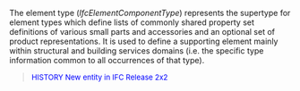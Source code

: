 The element type (_IfcElementComponentType_) represents the supertype for element types which define lists of commonly shared property set definitions of various small parts and accessories and an optional set of product representations. It is used to define a supporting element mainly within structural and building services domains (i.e. the specific type information common to all occurrences of that type).

> <font color="#0000FF" size="-1">HISTORY New entity in IFC
		Release 2x2
		</font>
